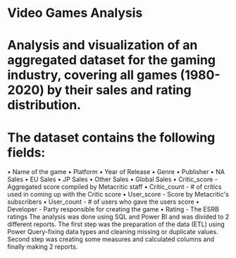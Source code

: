 # Video Games Analysis
# Analysis and visualization of an aggregated dataset for the gaming industry, covering all games (1980-2020) by their sales and rating distribution.
# The dataset contains the following fields:
•	Name of the game
•	Platform
•	Year of Release
•	Genre
•	Publisher
•	NA Sales
•	EU Sales
•	JP Sales
•	Other Sales
•	Global Sales 
•	Critic_score - Aggregated score compiled by Metacritic staff
•	Critic_count - # of critics used in coming up with the Critic score
•	User_score - Score by Metacritic's subscribers
•	User_count - # of users who gave the users score
•	Developer - Party responsible for creating the game
•	Rating - The ESRB ratings
The analysis was done using SQL and Power BI and was divided to 2 different reports.
The first step was the preparation of the data (ETL) using Power Query-fixing data types and cleaning missing or duplicate values. Second step was creating some measures and calculated columns and finally making 2 reports. 
 
